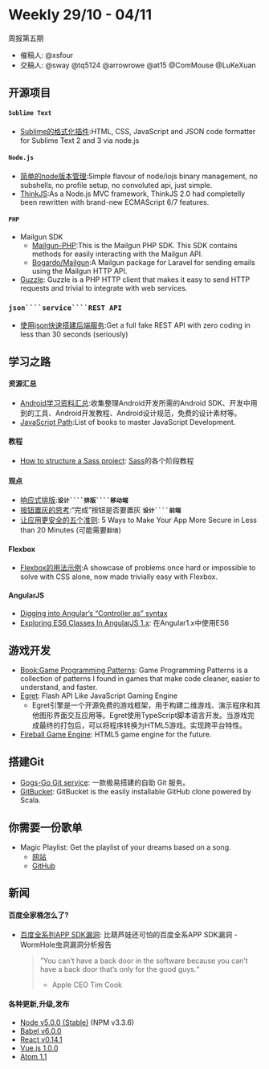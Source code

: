 # Weekly 29/10 - 04/11

周报第五期

- 催稿人: @xsfour
- 交稿人: @sway @tq5124 @arrowrowe @at15 @ComMouse @LuKeXuan

## 开源项目

#### ``Sublime Text``
- [Sublime的格式化插件](https://github.com/victorporof/Sublime-HTMLPrettify):HTML, CSS, JavaScript and JSON code formatter for Sublime Text 2 and 3 via node.js

#### ``Node.js``
- [简单的node版本管理](https://github.com/tj/n):Simple flavour of node/iojs binary management, no subshells, no profile setup, no convoluted api, just simple.
- [ThinkJS](https://github.com/75team/thinkjs):As a Node.js MVC framework, ThinkJS 2.0 had completelly been rewritten with brand-new ECMAScript 6/7 features.

#### ``PHP``
- Mailgun SDK
    - [Mailgun-PHP](https://github.com/mailgun/mailgun-php):This is the Mailgun PHP SDK. This SDK contains methods for easily interacting with the Mailgun API.
    - [Bogardo/Mailgun](https://github.com/Bogardo/Mailgun):A Mailgun package for Laravel for sending emails using the Mailgun HTTP API.
- [Guzzle](https://github.com/guzzle/guzzle): Guzzle is a PHP HTTP client that makes it easy to send HTTP requests and trivial to integrate with web services.

### ``json````service````REST API``
- [使用json快速搭建后端服务](https://github.com/typicode/json-server):Get a full fake REST API with zero coding in less than 30 seconds (seriously)

## 学习之路

#### 资源汇总
- [Android学习资料汇总](https://github.com/inferjay/AndroidDevTools):收集整理Android开发所需的Android SDK、开发中用到的工具、Android开发教程、Android设计规范，免费的设计素材等。
- [JavaScript Path](https://github.com/javascript-society/javascript-path):List of books to master JavaScript Development.

#### 教程
- [How to structure a Sass project](http://thesassway.com/beginner/how-to-structure-a-sass-project): [Sass](https://github.com/sass/sass)的各个阶段教程

#### 观点
- [响应式排版](http://blog.jobbole.com/93092/):__``设计````排版````移动端``__
- [按钮置灰的思考](http://blog.jobbole.com/93548/):“完成”按钮是否要置灰  __``设计````前端``__
- [让应用更安全的五个准则](https://auth0.com/blog/2015/10/22/5-ways-to-make-your-app-more-secure-in-less-than-20-minutes/):
    5 Ways to Make Your App More Secure in Less than 20 Minutes (可能需要``翻墙``)

#### Flexbox
- [Flexbox的用法示例](https://github.com/philipwalton/solved-by-flexbox):A showcase of problems once hard or impossible to solve with CSS alone, now made trivially easy with Flexbox.

#### AngularJS
- [Digging into Angular’s “Controller as” syntax](http://toddmotto.com/digging-into-angulars-controller-as-syntax/)
- [Exploring ES6 Classes In AngularJS 1.x](http://www.michaelbromley.co.uk/blog/350/exploring-es6-classes-in-angularjs-1-x%20nice): 在Angular1.x中使用ES6

## 游戏开发
- [Book:Game Programming Patterns](http://gameprogrammingpatterns.com/): Game Programming Patterns is a collection of patterns I found in games that make code cleaner, easier to understand, and faster.
- [Egret](http://www.egret.com/): Flash API Like JavaScript Gaming Engine
    - Egret引擎是一个开源免费的游戏框架，用于构建二维游戏、演示程序和其他图形界面交互应用等。Egret使用TypeScript脚本语言开发。当游戏完成最终的打包后，可以将程序转换为HTML5游戏。实现跨平台特性。
- [Fireball Game Engine](https://github.com/fireball-x): HTML5 game engine for the future.

## 搭建Git
- [Gogs-Go Git service](http://gogs.io/): 一款极易搭建的自助 Git 服务。
- [GitBucket](https://github.com/gitbucket/gitbucket): GitBucket is the easily installable GitHub clone powered by Scala.


## 你需要一份歌单
- Magic Playlist: Get the playlist of your dreams based on a song.
    - [网站](http://magicplaylist.co/)
    - [GitHub](https://github.com/loverajoel/magicplaylist)

## 新闻

#### 百度全家桶怎么了?
- [百度全系列APP SDK漏洞](http://drops.wooyun.org/papers/10061): 比葫芦娃还可怕的百度全系APP SDK漏洞 - WormHole虫洞漏洞分析报告

    >”You can’t have a back door in the software because you can’t have a back door that’s only for the good guys.“
    >- Apple CEO Tim Cook

#### 各种更新,升级,发布
- [Node v5.0.0 (Stable)](https://nodejs.org/en/blog/release/v5.0.0/) (NPM v3.3.6)
- [Babel v6.0.0](https://babeljs.io/blog/2015/10/29/6.0.0/)
- [React v0.14.1](https://facebook.github.io/react/blog/2015/10/28/react-v0.14.1.html)
- [Vue.js 1.0.0](http://vuejs.org/2015/10/26/1.0.0-release/)
- [Atom 1.1](http://blog.atom.io/2015/10/29/atom-1-1-is-out.html)

